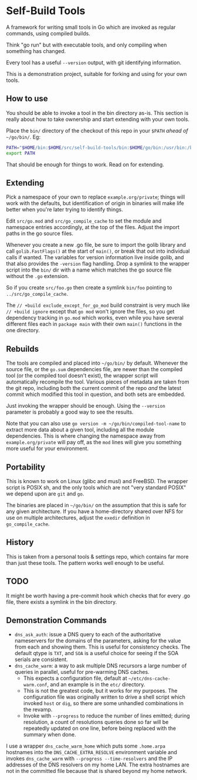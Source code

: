 Self-Build Tools
================

A framework for writing small tools in Go which are invoked as regular
commands, using compiled builds.

Think "go run" but with executable tools, and only compiling when something
has changed.

Every tool has a useful `--version` output, with git identifying information.

This is a demonstration project, suitable for forking and using for your own
tools.


## How to use

You should be able to invoke a tool in the bin directory as-is.  This section
is really about how to take ownership and start extending with your own tools.

Place the `bin/` directory of the checkout of this repo in your `$PATH`
_ahead of_ `~/go/bin/`.  Eg:

```sh
PATH="$HOME/bin:$HOME/src/self-build-tools/bin:$HOME/go/bin:/usr/bin:/bin:/usr/local/bin"
export PATH
```

That should be enough for things to work.  Read on for extending.


## Extending

Pick a namespace of your own to replace `example.org/private`; things will
work with the defaults, but identification of origin in binaries will make
life better when you're later trying to identify things.

Edit `src/go.mod` and `src/go_compile_cache` to set the module and namespace
entries accordingly, at the top of the files.  Adjust the import paths in the
go source files.

Whenever you create a new .go file, be sure to import the golib library and
call `golib.FastFlags()` at the start of `main()`, or break that out into
individual calls if wanted.  The variables for version information live inside
golib, and that also provides the `-version` flag handling.  Drop a symlink to
the wrapper script into the `bin/` dir with a name which matches the go source
file without the `.go` extension.

So if you create `src/foo.go` then create a symlink `bin/foo` pointing to
`../src/go_compile_cache`.

The `// +build exclude_except_for_go_mod` build constraint is very much like
`// +build ignore` except that `go mod` won't ignore the files, so you get
dependency tracking in `go.mod` which works, even while you have several
different files each in `package main` with their own `main()` functions in
the one directory.


## Rebuilds

The tools are compiled and placed into `~/go/bin/` by default.  Whenever the
source file, or the `go.sum` dependencies file, are newer than the compiled
tool (or the compiled tool doesn't exist), the wrapper script will
automatically recompile the tool.  Various pieces of metadata are taken from
the git repo, including both the current commit of the repo _and_ the latest
commit which modified this tool in question, and both sets are embedded.

Just invoking the wrapper should be enough.  Using the `--version` parameter
is probably a good way to see the results.

Note that you can also use `go version -m ~/go/bin/compiled-tool-name` to
extract more data about a given tool, including all the module dependencies.
This is where changing the namespace away from `example.org/private` will pay
off, as the `mod` lines will give you something more useful for your
environment.


## Portability

This is known to work on Linux (glibc and musl) and FreeBSD.  The wrapper
script is POSIX sh, and the only tools which are not "very standard POSIX" we
depend upon are `git` and `go`.

The binaries are placed in `~/go/bin/` on the assumption that this is safe for
any given architecture.  If you have a home-directory shared over NFS for use
on multiple architectures, adjust the `exedir` definition in
`go_compile_cache`.


## History

This is taken from a personal tools & settings repo, which contains far more
than just these tools.  The pattern works well enough to be useful.


## TODO

It might be worth having a pre-commit hook which checks that for every .go
file, there exists a symlink in the bin directory.


## Demonstration Commands

 * `dns_ask_auth`: issue a DNS query to each of the authoritative nameservers
   for the domains of the parameters, asking for the value from each and
   showing them.  This is useful for consistency checks.  The default qtype is
   `TXT`, and `SOA` is a useful choice for seeing if the SOA serials are
   consistent.
 * `dns_cache_warm`: a way to ask multiple DNS recursors a large number of
   queries in parallel, useful for pre-warming DNS caches.
   + This expects a configuration file, default at
     `~/etc/dns-cache-warm.conf`, and an example is in the `etc/` directory.
   + This is not the greatest code, but it works for my purposes.  The
     configuration file was originally written to drive a shell script which
     invoked `host` or `dig`, so there are some unhandled combinations in the
     revamp.
   + Invoke with `--progress` to reduce the number of lines emitted; during
     resolution, a count of resolutions queries done so far will be
     repeatedly updated on one line, before being replaced with the summary
     when done.

I use a wrapper `dns_cache_warm_home` which puts some `.home.arpa` hostnames
into the `DNS_CACHE_EXTRA_RESOLVE` environment variable and invokes
`dns_cache_warm` with `--progress --time-resolvers` and the IP addresses of
the DNS resolvers on my home LAN.
The extra hostnames are not in the committed file because that is shared
beyond my home network.
